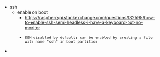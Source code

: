 - ssh
	- enable on boot
		- https://raspberrypi.stackexchange.com/questions/132595/how-to-enable-ssh-semi-headless-i-have-a-keyboard-but-no-monitor
		- ```
		  SSH disabled by default; can be enabled by creating a file with name "ssh" in boot partition
		  ```
-